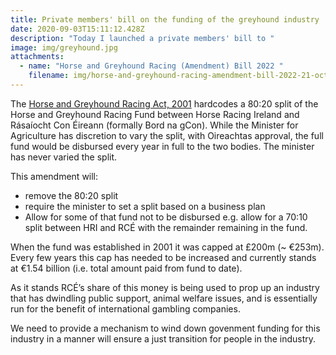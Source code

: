 ```yaml
---
title: Private members' bill on the funding of the greyhound industry
date: 2020-09-03T15:11:12.428Z
description: "Today I launched a private members' bill to "
image: img/greyhound.jpg
attachments:
  - name: "Horse and Greyhound Racing (Amendment) Bill 2022 "
    filename: img/horse-and-greyhound-racing-amendment-bill-2022-21-oct-2022-v1.pdf
---
```

The [Horse and Greyhound Racing Act, 2001](https://www.irishstatutebook.ie/eli/2001/act/20/enacted/en/html) hardcodes a 80:20 split of the Horse and Greyhound Racing Fund between Horse Racing Ireland and Rásaíocht Con Éireann (formally Bord na gCon).  While the Minister for Agriculture has discretion to vary the split, with Oireachtas approval, the full fund would be disbursed every year in full to the two bodies. The minister has never varied the split.

This amendment will:
* remove the 80:20 split
* require the minister to set a split based on a business plan
* Allow for some of that fund not to be disbursed e.g. allow for a 70:10 split between HRI and RCÉ with the remainder remaining in the fund.

When the fund was established in 2001 it was capped at £200m (~ €253m). Every few years this cap has needed to be increased and currently stands at €1.54 billion (i.e. total amount paid from fund to date).

As it stands RCÉ’s share of this money is being used to prop up an industry that has dwindling public support, animal welfare issues, and is essentially run for the benefit of international gambling companies.

We need to provide a mechanism to wind down govenment funding for this industry in a manner will ensure a just transition for people in the industry.